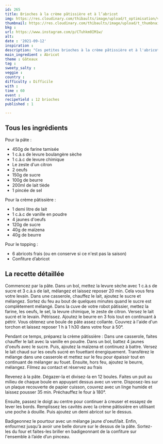 ```yaml
---
id: 265
title: Brioches à la crème pâtissière et à l’abricot
img: https://res.cloudinary.com/thibaults/image/upload/t_optimisation/v1631462430/Recipes/20210912_brioche_abricot_creme.jpg
thumbnail: https://res.cloudinary.com/thibaults/image/upload/t_thumbnail_josie/v1631462430/Recipes/20210912_brioche_abricot_creme.jpg
bkg : 
url: https://www.instagram.com/p/CTuhkm0IM1w/
alt: 
date : '2021-09-12'
inspiration : 
description: "Ces petites brioches à la crème pâtissière et à l'abricot sont parfaites pour le goûter."
main_ingredient : Abricot
theme : Gâteaux
tag : 
sweety_salty : 
veggie : 
country : 
difficulty : Difficile
with : 
time : 60
event : 
recipeYield : 12 brioches
published : 1

---
```


## Tous les ingrédients
Pour la pâte :
 - 450g de farine tamisée
 - 1 c.à.s de levure boulangère sèche
 - 1 c.à.c de levure chimique
 - Le zeste d'un citron
 - 2 oeufs
 - 150g de sucre
 - 100g de beurre
 - 200ml de lait tiède
 - 1 pincée de sel

Pour la crème pâtissière :
 - 1 demi litre de lait
 - 1 c.à.c de vanille en poudre
 - 4 jaunes d'oeufs
 - 120g de sucre
 - 40g de maïzena
 - 40g de beurre

Pour le topping : 
 - 6 abricots frais (ou en conserve si ce n'est pas la saison)
 - Confiture d’abricot

## La recette détaillée
Commencez par la pâte. Dans un bol, mettez la levure sèche avec 1 c.à.s de sucre et 3 c.à.s de lait, mélangez et laissez reposer 20 min. Cela vous fera votre levain. Dans une casserole, chauffez le lait, ajoutez le sucre et mélangez. Sortez du feu au bout de quelques minutes quand le sucre est complètement mélangé. Dans la cuve de votre robot pâtissier, mettez la farine, les oeufs, le sel, la levure chimique, le zeste de citron. Versez le lait sucré et le levain. Pétrissez. Ajoutez le beurre en 3 fois tout en continuant à pétrir. Vous obtenez une boule de pâte assez collante. Couvrez à l'aide d'un torchon et laissez reposer 1 h à 1 h30 dans votre four à 50°.

Pendant ce temps, préparez la crème pâtissière : Dans une casserole, faites chauffer le lait avec la vanille en poudre. Dans un bol, battez 4 jaunes d'oeufs avec le sucre. Puis, ajoutez la maïzena et continuez à battre. Versez le lait chaud sur les oeufs sucré en fouettant énergiquement. Transférez le mélange dans une casserole et mettez sur le feu pour épaissir tout en continuant de mélanger au fouet. Ensuite, hors feu, ajoutez le beurre, mélangez. Filmez au contact et réservez au frais

Revenez à la pâte. Dégazer-la et divisez-la en 12 boules. Faites un puit au milieu de chaque boule en appuyant dessus avec un verre. Disposez-les sur un plaque recouverte de papier cuisson, couvrez avec un linge humide et laissez pousser 35 min. Préchauffez le four à 180°.

Ensuite, passez le doigt au centre pour continuer à creuser et essayez de lever les bords. Remplissez les cavités avec la crème pâtissière en utilisant une poche à douille. Puis ajoutez un demi abricot sur le dessus.

Badigeonnez le pourtour avec un mélange jaune d'oeuf/lait. Enfin, enfournez jusqu'à avoir une belle dorure sur le dessus de la pâte. Sortez-les du four et faites-les briller en badigeonnant de la confiture sur l'ensemble à l’aide d’un pinceau.